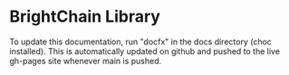 # BrightChain Library

To update this documentation, run "docfx" in the docs directory (choc installed). This is automatically updated on github and pushed to the
live gh-pages site whenever main is pushed.
